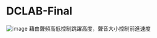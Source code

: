 # DCLAB-Final
![image](https://user-images.githubusercontent.com/55553290/158099919-264218a8-713a-4a3a-b2ba-54369c4b82a2.png)
藉由聲頻高低控制跳躍高度，聲音大小控制前進速度
